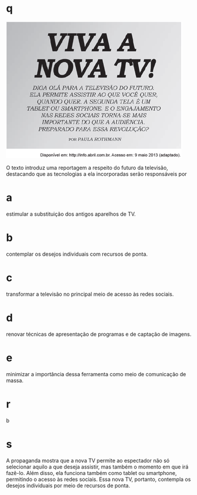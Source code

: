 # q
![](ab2516b6-5758-7aca-0add-6d805a2015a9.png)

O texto introduz uma reportagem a respeito do futuro da televisão, destacando que as tecnologias a ela incorporadas serão responsáveis por

# a
estimular a substituição dos antigos aparelhos de TV.

# b
contemplar os desejos individuais com recursos de ponta.

# c
transformar a televisão no principal meio de acesso às redes sociais.

# d
renovar técnicas de apresentação de programas e de captação de imagens.

# e
minimizar a importância dessa ferramenta como meio de comunicação de massa.

# r
b

# s
A propaganda mostra que a nova TV permite ao espectador não só selecionar aquilo a que deseja assistir, mas também o momento em que irá fazê-lo. Além disso, ela funciona também como tablet ou smartphone, permitindo o acesso às redes sociais. Essa nova TV, portanto, contempla os desejos individuais por meio de recursos de ponta.
